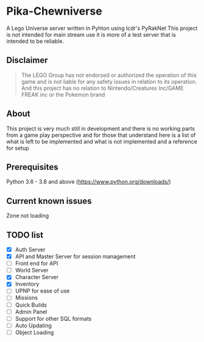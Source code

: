 # Pika-Chewniverse
A Lego Universe server written in Pyhton using lcdr's PyRakNet
This project is not intended for main stream use it is more of a test server that is intended to be reliable.

## Disclaimer
> The LEGO Group has not endorsed or authorized the operation of this game and is not liable for any safety issues in relation to its operation. And this project has no relation to Nintendo/Creatures Inc/GAME FREAK inc or the Pokemon brand

## About
This project is very much still in development and there is no working parts from a game play perspective and for those that understand here is a list of what is left to be implemented and what is not implemented and a reference for setup

## Prerequisites

Python 3.6 - 3.8 and above (https://www.python.org/downloads/)

## Current known issues 

Zone not loading

## TODO list
- [x] Auth Server
- [x] API and Master Server for session management
- [ ] Front end for API
- [ ] World Server 
- [x] Character Server
- [x] Inventory 
- [ ] UPNP for ease of use
- [ ] Missions
- [ ] Quick Builds
- [ ] Admin Panel
- [ ] Support for other SQL formats
- [ ] Auto Updating
- [ ] Object Loading
